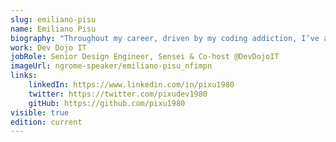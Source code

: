 ```yaml
---
slug: emiliano-pisu
name: Emiliano Pisu
biography: "Throughout my career, driven by my coding addiction, I’ve always stayed up to date with software development and related trends, focusing on UI, UX, Accessibility, Responsiveness, Compatibility, Scalability, and Maintainability. My main goal is to build accessible and pixel-perfect user interfaces that enhance the user experience. My core approach is to develop with zero dependencies, fostering creativity, learning, experimentation, and deep knowledge. This leads to solutions that not only follow trends but are also carefully tailored to the needs of clients and stakeholders. I am deeply committed to knowledge sharing and mentorship: through my experience as Sensei @ Dev Dojo IT, I actively support those who want to grow in the frontend world and in designing accessible and scalable interfaces."
work: Dev Dojo IT
jobRole: Senior Design Engineer, Sensei & Co-host @DevDojoIT
imageUrl: ngrome-speaker/emiliano-pisu_nfimpn
links:
    linkedIn: https://www.linkedin.com/in/pixu1980
    twitter: https://twitter.com/pixudev1980
    gitHub: https://github.com/pixu1980
visible: true
edition: current
---
```

